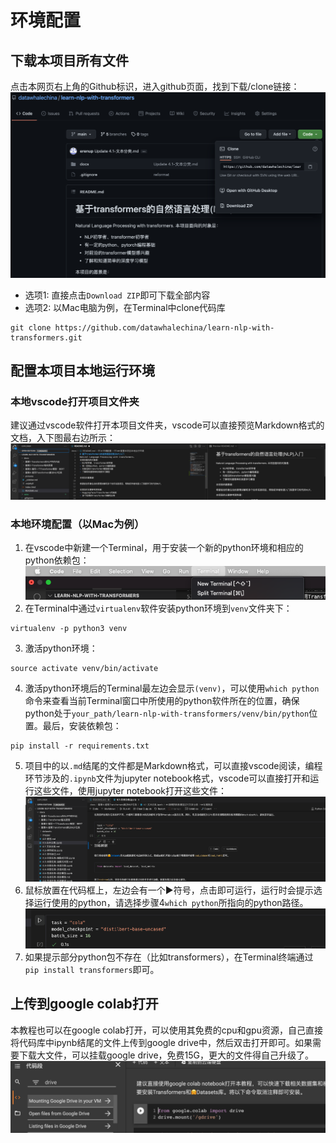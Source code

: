 # 环境配置
## 下载本项目所有文件
点击本网页右上角的Github标识，进入github页面，找到下载/clone链接：
![](./pictures/git-download.png)
- 选项1: 直接点击`Download ZIP`即可下载全部内容
- 选项2: 以Mac电脑为例，在Terminal中clone代码库
```
git clone https://github.com/datawhalechina/learn-nlp-with-transformers.git
```
## 配置本项目本地运行环境
### 本地vscode打开项目文件夹
建议通过vscode软件打开本项目文件夹，vscode可以直接预览Markdown格式的文档，入下图最右边所示：
![](./pictures/vscode-preview.png)
### 本地环境配置（以Mac为例）
1. 在vscode中新建一个Terminal，用于安装一个新的python环境和相应的python依赖包：
![](./pictures/new-terminal.png)
2. 在Terminal中通过`virtualenv`软件安装python环境到`venv`文件夹下：
```
virtualenv -p python3 venv
```
3. 激活python环境：
```
source activate venv/bin/activate
```
4. 激活python环境后的Terminal最左边会显示`(venv)`，可以使用`which python`命令来查看当前Terminal窗口中所使用的python软件所在的位置，确保python处于`your_path/learn-nlp-with-transformers/venv/bin/python`位置。最后，安装依赖包：
```
pip install -r requirements.txt
```
5. 项目中的以`.md`结尾的文件都是Markdown格式，可以直接vscode阅读，编程环节涉及的`.ipynb`文件为jupyter notebook格式，vscode可以直接打开和运行这些文件，使用jupyter notebook打开这些文件：
![](./pictures/jupyter.png)
6. 鼠标放置在代码框上，左边会有一个▶️符号，点击即可运行，运行时会提示选择运行使用的python，请选择步骤4`which python`所指向的python路径。
![](./pictures/run-code.png)
7. 如果提示部分python包不存在（比如transformers），在Terminal终端通过`pip install transformers`即可。

## 上传到google colab打开
本教程也可以在google colab打开，可以使用其免费的cpu和gpu资源，自己直接将代码库中ipynb结尾的文件上传到google drive中，然后双击打开即可。如果需要下载大文件，可以挂载google drive，免费15G，更大的文件得自己升级了。
![](./pictures/colab-drive.png)

